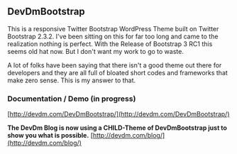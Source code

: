 ## DevDmBootstrap

This is a responsive Twitter Bootstrap WordPress Theme built on Twitter Bootstrap 2.3.2. I've been sitting on this for far too long and came to the realization nothing is perfect. With the Release of Bootstrap 3 RC1 this seems old hat now. But I don't want my work to go to waste.

A lot of folks have been saying that there isn't a good theme out there for developers and they are all full of bloated short codes and frameworks that make zero sense. This is my answer to that.

### Documentation / Demo (in progress)

[http://devdm.com/DevDmBootstrap/](http://devdm.com/DevDmBootstrap/)

**The DevDm Blog is now using a CHILD-Theme of DevDmBootstrap just to show you what is possible.**
[http://devdm.com/blog/](http://devdm.com/blog/)

